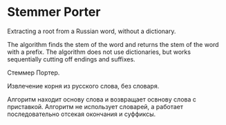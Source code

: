 # Stemmer Porter
Extracting a root from a Russian word, without a dictionary.

The algorithm finds the stem of the word and returns the stem of the word with a prefix. The algorithm does not use dictionaries, but works sequentially cutting off endings and suffixes.

Стеммер Портер.

Извлечение корня из русского слова, без словаря.

Алгоритм находит основу слова и возвращает освнову слова с приставкой. Алгоритм не использует словарей, а работает последовательно отсекая окончания и суффиксы. 
